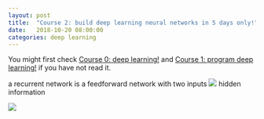 ```yaml
---
layout: post
title:  "Course 2: build deep learning neural networks in 5 days only!"
date:   2018-10-20 08:00:00
categories: deep learning
---
```


You might first check [Course 0: deep learning!](http://christopher5106.github.io/deep/learning/2018/10/20/course-zero-deep-learning.html) and [Course 1: program deep learning!](http://christopher5106.github.io/deep/learning/2018/10/20/course-one-programming-deep-learning.html) if you have not read it.


a recurrent network is a feedforward network with two inputs
<img src="{{ site.url }}/img/deeplearningcourse/DL20.png">
hidden information


<img src="{{ site.url }}/img/deeplearningcourse/DL21.png">
